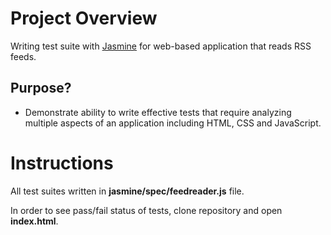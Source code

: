 # Project Overview

Writing test suite with [Jasmine](http://jasmine.github.io/) for web-based application that reads RSS feeds.


## Purpose?

* Demonstrate ability to write effective tests that require analyzing multiple aspects of an application including HTML, CSS and JavaScript.


# Instructions

All test suites written in **jasmine/spec/feedreader.js** file.

In order to see pass/fail status of tests, clone repository and open **index.html**.
